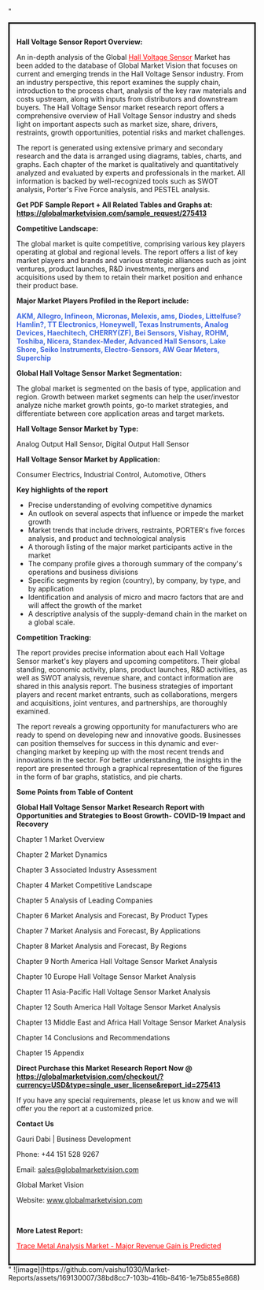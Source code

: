 "<div style='border: 3px solid black; padding: 1em;'>

<strong>Hall Voltage Sensor Report Overview:</strong>

An in-depth analysis of the Global <a style='color: #ff0000;' href='https://globalmarketvision.com/reports/global-hall-voltage-sensor-market/275413'>Hall Voltage Sensor</a> Market has been added to the database of Global Market Vision that focuses on current and emerging trends in the Hall Voltage Sensor industry. From an industry perspective, this report examines the supply chain, introduction to the process chart, analysis of the key raw materials and costs upstream, along with inputs from distributors and downstream buyers. The Hall Voltage Sensor market research report offers a comprehensive overview of Hall Voltage Sensor industry and sheds light on important aspects such as market size, share, drivers, restraints, growth opportunities, potential risks and market challenges.

The report is generated using extensive primary and secondary research and the data is arranged using diagrams, tables, charts, and graphs. Each chapter of the market is qualitatively and quantitatively analyzed and evaluated by experts and professionals in the market. All information is backed by well-recognized tools such as SWOT analysis, Porter's Five Force analysis, and PESTEL analysis.

<strong>Get PDF Sample Report + All Related Tables and Graphs at</strong><strong>:</strong><strong> <a style='color: #ff0000;' href='https://globalmarketvision.com/sample_request/275413?utm_source=linkedinPulse&utm_medium=SN&utm_campaign=SN'><strong>https://globalmarketvision.com/sample_request/275413</strong></a></strong>

<strong>Competitive Landscape:</strong>

The global market is quite competitive, comprising various key players operating at global and regional levels. The report offers a list of key market players and brands and various strategic alliances such as joint ventures, product launches, R&amp;D investments, mergers and acquisitions used by them to retain their market position and enhance their product base.

<strong>Major Market Players Profiled in the Report include:</strong>

<strong style='color: #4169e1;'>AKM, Allegro, Infineon, Micronas, Melexis, ams, Diodes, Littelfuse?Hamlin?, TT Electronics, Honeywell, Texas Instruments, Analog Devices, Haechitech, CHERRY(ZF), Bei Sensors, Vishay, ROHM, Toshiba, Nicera, Standex-Meder, Advanced Hall Sensors, Lake Shore, Seiko Instruments, Electro-Sensors, AW Gear Meters, Superchip</strong>

<strong>Global Hall Voltage Sensor Market Segmentation:</strong>

The global market is segmented on the basis of type, application and region. Growth between market segments can help the user/investor analyze niche market growth points, go-to market strategies, and differentiate between core application areas and target markets.

<strong>Hall Voltage Sensor Market by Type</strong><strong>:</strong>

Analog Output Hall Sensor, Digital Output Hall Sensor

<strong>Hall Voltage Sensor Market by</strong><strong> Application:</strong>

Consumer Electrics, Industrial Control, Automotive, Others

<strong>Key highlights of the report</strong>
<ul>
  <li>Precise understanding of evolving competitive dynamics</li>
  <li>An outlook on several aspects that influence or impede the market growth</li>
  <li>Market trends that include drivers, restraints, PORTER's five forces analysis, and product and technological analysis</li>
  <li>A thorough listing of the major market participants active in the market</li>
  <li>The company profile gives a thorough summary of the company's operations and business divisions</li>
  <li>Specific segments by region (country), by company, by type, and by application</li>
  <li>Identification and analysis of micro and macro factors that are and will affect the growth of the market</li>
  <li>A descriptive analysis of the supply-demand chain in the market on a global scale.</li>
</ul>
<strong>Competition Tracking:</strong>

The report provides precise information about each Hall Voltage Sensor market's key players and upcoming competitors. Their global standing, economic activity, plans, product launches, R&amp;D activities, as well as SWOT analysis, revenue share, and contact information are shared in this analysis report. The business strategies of important players and recent market entrants, such as collaborations, mergers and acquisitions, joint ventures, and partnerships, are thoroughly examined.

The report reveals a growing opportunity for manufacturers who are ready to spend on developing new and innovative goods. Businesses can position themselves for success in this dynamic and ever-changing market by keeping up with the most recent trends and innovations in the sector. For better understanding, the insights in the report are presented through a graphical representation of the figures in the form of bar graphs, statistics, and pie charts.

<strong>Some Points from Table of Content</strong>

<strong>Global Hall Voltage Sensor Market Research Report with Opportunities and Strategies to Boost Growth- COVID-19 Impact and Recovery</strong>

Chapter 1 Market Overview

Chapter 2 Market Dynamics

Chapter 3 Associated Industry Assessment

Chapter 4 Market Competitive Landscape

Chapter 5 Analysis of Leading Companies

Chapter 6 Market Analysis and Forecast, By Product Types

Chapter 7 Market Analysis and Forecast, By Applications

Chapter 8 Market Analysis and Forecast, By Regions

Chapter 9 North America Hall Voltage Sensor Market Analysis

Chapter 10 Europe Hall Voltage Sensor Market Analysis

Chapter 11 Asia-Pacific Hall Voltage Sensor Market Analysis

Chapter 12 South America Hall Voltage Sensor Market Analysis

Chapter 13 Middle East and Africa Hall Voltage Sensor Market Analysis

Chapter 14 Conclusions and Recommendations

Chapter 15 Appendix

<strong>Direct Purchase this Market Research Report Now @ <a style='color: #ff0000;' href='https://globalmarketvision.com/checkout/?currency=USD&type=single_user_license&report_id=275413?utm_source=linkedinPulse&utm_medium=SN&utm_campaign=SN'><strong>https://globalmarketvision.com/checkout/?currency=USD&type=single_user_license&report_id=275413</strong></a></strong>

If you have any special requirements, please let us know and we will offer you the report at a customized price.
<p id='ember58' class='ember-view reader-content-blocks__paragraph'><strong>Contact Us</strong></p>
<p id='ember59' class='ember-view reader-content-blocks__paragraph'>Gauri Dabi | Business Development</p>
<p id='ember60' class='ember-view reader-content-blocks__paragraph'>Phone: +44 151 528 9267</p>
Email: <a href='mailto:sales@globalmarketvision.com'>sales@globalmarketvision.com</a>

Global Market Vision

Website: <a href='http://www.globalmarketvision.com/'>www.globalmarketvision.com</a>

&nbsp;

<strong>More Latest Report:</strong>

<a style='color: #ff0000;' href='https://medium.com/@rucharoy818/trace-metal-analysis-market-major-revenue-gain-is-predicted-327c5db038d9'>Trace Metal Analysis Market - Major Revenue Gain is Predicted</a>

</div>"
![image](https://github.com/vaishu1030/Market-Reports/assets/169130007/38bd8cc7-103b-416b-8416-1e75b855e868)
